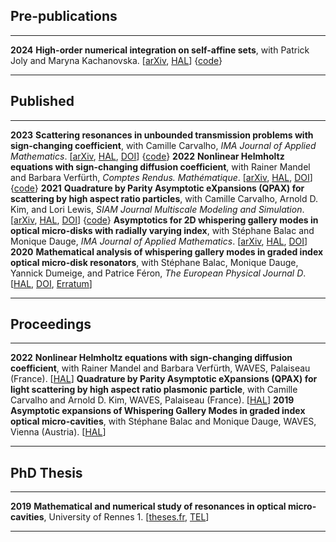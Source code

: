 ## Pre-publications

--------  -------------------------------------------------
__2024__  __High-order numerical integration on self-affine sets__, with  Patrick Joly and Maryna Kachanovska. \[[arXiv](https://arxiv.org/abs/2410.00637), [HAL](https://inria.hal.science/hal-04711030)\] {[code](https://github.com/zmoitier/IFSCubature)}
--------  -------------------------------------------------

## Published

--------  -------------------------------------------------
__2023__  __Scattering resonances in unbounded transmission problems with sign-changing coefficient__, with Camille Carvalho, _IMA Journal of Applied Mathematics_. \[[arXiv](https://arxiv.org/abs/2010.07583), [HAL](https://hal.archives-ouvertes.fr/hal-02965993), [DOI](https://doi.org/10.1093/imamat/hxad005)\] {[code](https://github.com/zmoitier/Asymptotic_metacavity)}
__2022__  __Nonlinear Helmholtz equations with sign-changing diffusion coefficient__, with Rainer Mandel and Barbara Verf&uuml;rth, _Comptes Rendus. Math&eacute;matique_. \[[arXiv](https://arxiv.org/abs/2107.14516), [HAL](https://hal.archives-ouvertes.fr/hal-03830736), [DOI](https://doi.org/10.5802/crmath.322)\] {[code](https://doi.org/10.5281/zenodo.5140020)}
__2021__  __Quadrature by Parity Asymptotic eXpansions (QPAX) for scattering by high aspect ratio particles__, with Camille Carvalho, Arnold D. Kim, and Lori Lewis, _SIAM Journal Multiscale Modeling and Simulation_. \[[arXiv](https://arxiv.org/abs/2105.02136), [HAL](https://hal.archives-ouvertes.fr/hal-03830718), [DOI](https://doi.org/10.1137/21M1416801)\] {[code](https://github.com/zmoitier/Scattering_BIE_QPAX)}
          __Asymptotics for 2D whispering gallery modes in optical micro-disks with radially varying index__, with St&eacute;phane Balac and Monique Dauge, _IMA Journal of Applied Mathematics_. \[[arXiv](https://arxiv.org/abs/2003.14315), [HAL](https://hal.archives-ouvertes.fr/hal-02528150), [DOI](https://doi.org/10.1093/imamat/hxab033)\]
__2020__  __Mathematical analysis of whispering gallery modes in graded index optical micro-disk resonators__, with St&eacute;phane Balac, Monique Dauge, Yannick Dumeige, and Patrice F&eacute;ron, _The European Physical Journal D_. \[[HAL](https://hal.archives-ouvertes.fr/hal-02157635), [DOI](https://doi.org/10.1140/epjd/e2020-10303-5), [Erratum](https://link.springer.com/article/10.1140/epjd/e2020-10605-6)\]
--------  -------------------------------------------------

## Proceedings

--------  ------------------------------------------------
__2022__  __Nonlinear Helmholtz equations with sign-changing diffusion coefficient__, with Rainer Mandel and Barbara Verf&uuml;rth, WAVES, Palaiseau (France). \[[HAL](https://hal.archives-ouvertes.fr/hal-03830606)\]
          __Quadrature by Parity Asymptotic eXpansions (QPAX) for light scattering by high aspect ratio plasmonic particle__, with Camille Carvalho and Arnold D. Kim, WAVES, Palaiseau (France). \[[HAL](https://hal.archives-ouvertes.fr/hal-03722962)\]
__2019__  __Asymptotic expansions of Whispering Gallery Modes in graded index optical micro-cavities__, with Stéphane Balac and Monique Dauge, WAVES, Vienna (Austria). \[[HAL](https://hal.archives-ouvertes.fr/hal-03830626)\]
---------  ------------------------------------------------

## PhD Thesis

--------  ------------------------------------------------
__2019__  __Mathematical and numerical study of resonances in optical micro-cavities__, University of Rennes 1. \[[theses.fr](https://theses.fr/2019REN1S053), [TEL](https://tel.archives-ouvertes.fr/tel-02308978)\]
---------  ------------------------------------------------
